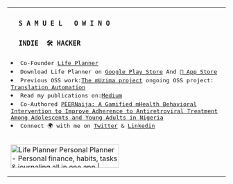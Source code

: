 <table>
    <tr align="start">
      <td>
<h3><samp>&nbsp;&nbsp;S A M U E L &nbsp; O W I N O&nbsp;&nbsp;</samp></h3>
<h3><samp>&nbsp;&nbsp;INDIE &nbsp;🛠️ HACKER&nbsp;&nbsp;</samp></h3>
<li><samp>Co-Founder <a href="https://thelifeplanner.co">Life Planner</a></samp><br></li>
<li><samp>Download Life Planner on <a href="https://play.google.com/store/apps/details?id=org.aplusscreators.com">Google Play Store</a> And <a href="https://apps.apple.com/us/app/life-planner-personal-planner/id1623878839"> App Store</a></samp><br></li>
<li><samp>Previous OSS work:<a href="https://github.com/muzima">The mUzima project</a> ongoing OSS project: <a href="https://github.com/samuelowino/mobile-translate">Translation Automation</a></samp><br></li>
<li><samp>Read my publications on:<a href="https://samuelowino.medium.com">Medium</a></samp><br></li>
<li><samp>Co-Authored <a href="https://pubmed.ncbi.nlm.nih.gov/35237765/">PEERNaija: A Gamified mHealth Behavioral Intervention to Improve Adherence to Antiretroviral Treatment Among Adolescents and Young Adults in Nigeria</a></samp><br></li>
<li><samp>Connect 🌍 with me on <a href="https://twitter.com/SamProgramiz">Twitter</a> & <a href="https://www.linkedin.com/in/samuel-owino-954154129/">Linkedin</a>
</br></br></samp></li>

<a href="https://www.producthunt.com/posts/life-planner-personal-planner?utm_source=badge-featured&utm_medium=badge&utm_souce=badge-life&#0045;planner&#0045;personal&#0045;planner" target="_blank"><img src="https://api.producthunt.com/widgets/embed-image/v1/featured.svg?post_id=368767&theme=light" alt="Life&#0032;Planner&#0032;Personal&#0032;Planner - Personal&#0032;finance&#0044;&#0032;habits&#0044;&#0032;tasks&#0032;&#0038;&#0032;journaling&#0032;all&#0032;in&#0032;one&#0032;app | Product Hunt" style="width: 250px; height: 54px;" width="250" height="54" /></a>

<!-- ![Github stats](https://github-readme-stats.vercel.app/api?username=samuelowino&theme=green&show_icons=true&include_all_commits=true&count_private=true) -->

</p>

 
